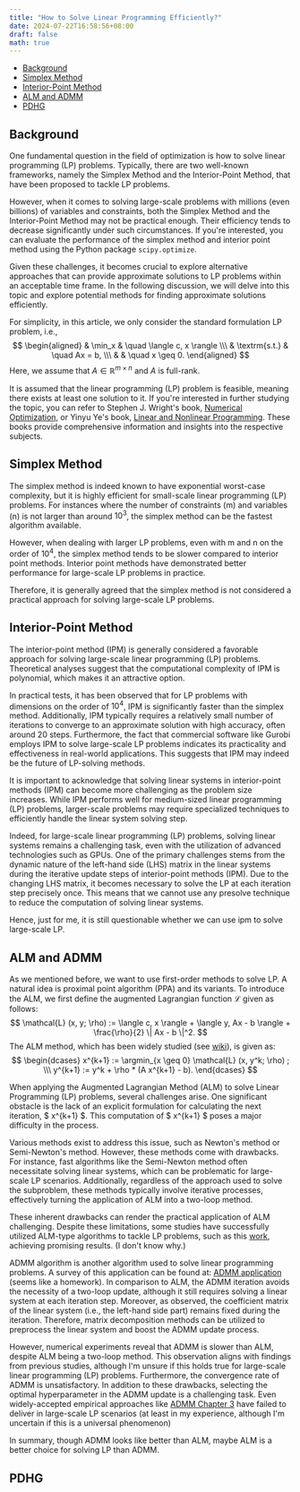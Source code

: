 ```yaml
---
title: "How to Solve Linear Programming Efficiently?"
date: 2024-07-22T16:58:56+08:00
draft: false
math: true
---
```


- [Background](#background)
- [Simplex Method](#simplex-method)
- [Interior-Point Method](#interior-point-method)
- [ALM and ADMM](#alm-and-admm)
- [PDHG](#pdhg)

## Background

One fundamental question in the field of optimization is how to solve linear programming (LP) problems. Typically, there are two well-known frameworks, namely the Simplex Method and the Interior-Point Method, that have been proposed to tackle LP problems.

However, when it comes to solving large-scale problems with millions (even billions) of variables and constraints, both the Simplex Method and the Interior-Point Method may not be practical enough. Their efficiency tends to decrease significantly under such circumstances. If you're interested, you can evaluate the performance of the simplex method and interior point method using the Python package `scipy.optimize`.

Given these challenges, it becomes crucial to explore alternative approaches that can provide approximate solutions to LP problems within an acceptable time frame. In the following discussion, we will delve into this topic and explore potential methods for finding approximate solutions efficiently.

For simplicity, in this article, we only consider the standard formulation LP problem, i.e., 
$$
\begin{aligned}
& \min_x & \quad \langle c, x \rangle \\\
& \textrm{s.t.} & \quad Ax = b, \\\
& & \quad x \geq 0.
\end{aligned}
$$
Here, we assume that $A \in \mathbb{R}^{m \times n}$ and $A$ is full-rank. 

It is assumed that the linear programming (LP) problem is feasible, meaning there exists at least one solution to it. If you're interested in further studying the topic, you can refer to Stephen J. Wright's book, [Numerical Optimization](https://link.springer.com/book/10.1007/978-0-387-40065-5), or Yinyu Ye's book, [Linear and Nonlinear Programming](https://link.springer.com/book/10.1007/978-0-387-74503-9). These books provide comprehensive information and insights into the respective subjects.

## Simplex Method 

The simplex method is indeed known to have exponential worst-case complexity, but it is highly efficient for small-scale linear programming (LP) problems. For instances where the number of constraints (m) and variables (n) is not larger than around $10^3$, the simplex method can be the fastest algorithm available.

However, when dealing with larger LP problems, even with m and n on the order of $10^4$, the simplex method tends to be slower compared to interior point methods. Interior point methods have demonstrated better performance for large-scale LP problems in practice.

Therefore, it is generally agreed that the simplex method is not considered a practical approach for solving large-scale LP problems.

## Interior-Point Method

The interior-point method (IPM) is generally considered a favorable approach for solving large-scale linear programming (LP) problems. Theoretical analyses suggest that the computational complexity of IPM is polynomial, which makes it an attractive option.

In practical tests, it has been observed that for LP problems with dimensions on the order of $10^4$, IPM is significantly faster than the simplex method. Additionally, IPM typically requires a relatively small number of iterations to converge to an approximate solution with high accuracy, often around 20 steps.
Furthermore, the fact that commercial software like Gurobi employs IPM to solve large-scale LP problems indicates its practicality and effectiveness in real-world applications. This suggests that IPM may indeed be the future of LP-solving methods.

It is important to acknowledge that solving linear systems in interior-point methods (IPM) can become more challenging as the problem size increases. While IPM performs well for medium-sized linear programming (LP) problems, larger-scale problems may require specialized techniques to efficiently handle the linear system solving step.

Indeed, for large-scale linear programming (LP) problems, solving linear systems remains a challenging task, even with the utilization of advanced technologies such as GPUs. One of the primary challenges stems from the dynamic nature of the left-hand side (LHS) matrix in the linear systems during the iterative update steps of interior-point methods (IPM).
Due to the changing LHS matrix, it becomes necessary to solve the LP at each iteration step precisely once. This means that we cannot use any presolve technique to reduce the computation of solving linear systems.

Hence, just for me, it is still questionable whether we can use ipm to solve large-scale LP.

## ALM and ADMM

As we mentioned before, we want to use first-order methods to solve LP.
A natural idea is proximal point algorithm (PPA) and its variants. 
To introduce the ALM, we first define the augmented Lagrangian function $\mathcal{L}$ given as follows:
$$
\mathcal{L} (x, y; \rho) := \langle c, x \rangle + \langle y, Ax - b \rangle + \frac{\rho}{2} \| Ax - b \|^2.
$$
The ALM method, which has been widely studied (see [wiki](https://en.wikipedia.org/wiki/Augmented_Lagrangian_method)), is given as:
$$
\begin{dcases}
x^{k+1} := \argmin_{x \geq 0} \mathcal{L} (x, y^k; \rho) ; \\\ 
y^{k+1} := y^k + \rho * (A x^{k+1} - b).
\end{dcases}
$$

When applying the Augmented Lagrangian Method (ALM) to solve Linear Programming (LP) problems, several challenges arise. One significant obstacle is the lack of an explicit formulation for calculating the next iteration, $ x^{k+1} $. This computation of $ x^{k+1} $ poses a major difficulty in the process.

Various methods exist to address this issue, such as Newton's method or Semi-Newton's method. However, these methods come with drawbacks. For instance, fast algorithms like the Semi-Newton method often necessitate solving linear systems, which can be problematic for large-scale LP scenarios. Additionally, regardless of the approach used to solve the subproblem, these methods typically involve iterative processes, effectively turning the application of ALM into a two-loop method.

These inherent drawbacks can render the practical application of ALM challenging. Despite these limitations, some studies have successfully utilized ALM-type algorithms to tackle LP problems, such as this [work](https://arxiv.org/abs/1903.09546), achieving promising results. (I don't know why.)

ADMM algorithm is another algorithm used to solve linear programming problems. A survey of this application can be found at: [ADMM application](https://web.stanford.edu/class/msande310/ADMM1.pdf) (seems like a homework).
In comparison to ALM, the ADMM iteration avoids the necessity of a two-loop update, although it still requires solving a linear system at each iteration step.
Moreover, as observed, the coefficient matrix of the linear system (i.e., the left-hand side part) remains fixed during the iteration.
Therefore, matrix decomposition methods can be utilized to preprocess the linear system and boost the ADMM update process.

However, numerical experiments reveal that ADMM is slower than ALM, despite ALM being a two-loop method. This observation aligns with findings from previous studies, although I'm unsure if this holds true for large-scale linear programming (LP) problems.
Furthermore, the convergence rate of ADMM is unsatisfactory.
In addition to these drawbacks, selecting the optimal hyperparameter in the ADMM update is a challenging task. Even widely-accepted empirical approaches like [ADMM Chapter 3](https://stanford.edu/~boyd/papers/pdf/admm_distr_stats.pdf) have failed to deliver in large-scale LP scenarios (at least in my experience, although I'm uncertain if this is a universal phenomenon)

In summary, though ADMM looks like better than ALM, maybe ALM is a better choice for solving LP than ADMM.

## PDHG